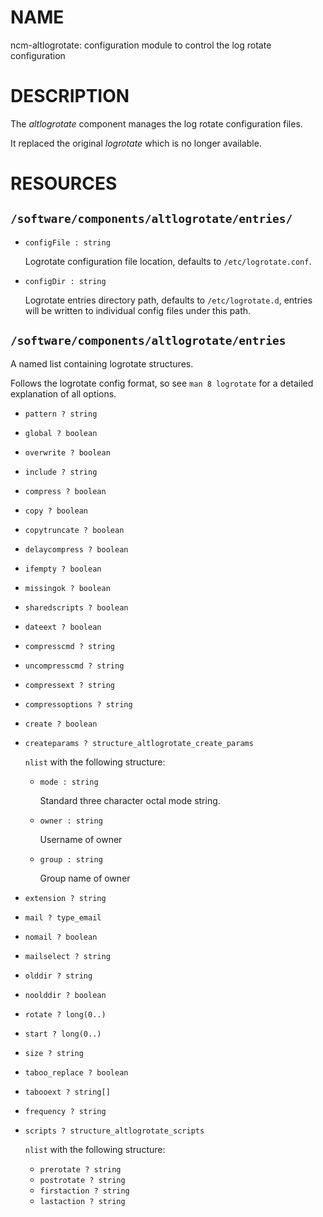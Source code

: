 # NAME

ncm-altlogrotate: configuration module to control the log rotate configuration

# DESCRIPTION

The _altlogrotate_ component manages the log rotate configuration files.

It replaced the original _logrotate_ which is no longer available.

# RESOURCES

## `/software/components/altlogrotate/entries/`

- `configFile : string`

    Logrotate configuration file location, defaults to `/etc/logrotate.conf`.

- `configDir : string`

    Logrotate entries directory path, defaults to `/etc/logrotate.d`,
    entries will be written to individual config files under this path.

## `/software/components/altlogrotate/entries`

A named list containing logrotate structures.

Follows the logrotate config format, so see `man 8 logrotate` for a detailed explanation of all options.

- `pattern ? string`
- `global ? boolean`
- `overwrite ? boolean`
- `include ? string`
- `compress ? boolean`
- `copy ? boolean`
- `copytruncate ? boolean`
- `delaycompress ? boolean`
- `ifempty ? boolean`
- `missingok ? boolean`
- `sharedscripts ? boolean`
- `dateext ? boolean`
- `compresscmd ? string`
- `uncompresscmd ? string`
- `compressext ? string`
- `compressoptions ? string`
- `create ? boolean`
- `createparams ? structure_altlogrotate_create_params`

    `nlist` with the following structure:

    - `mode : string`

        Standard three character octal mode string.

    - `owner : string`

        Username of owner

    - `group : string`

        Group name of owner

- `extension ? string`
- `mail ? type_email`
- `nomail ? boolean`
- `mailselect ? string`
- `olddir ? string`
- `noolddir ? boolean`
- `rotate ? long(0..)`
- `start ? long(0..)`
- `size ? string`
- `taboo_replace ? boolean`
- `tabooext ? string[]`
- `frequency ? string`
- `scripts ? structure_altlogrotate_scripts`

    `nlist` with the following structure:

    - `prerotate ? string`
    - `postrotate ? string`
    - `firstaction ? string`
    - `lastaction ? string`
